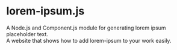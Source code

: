 # lorem-ipsum.js
 A Node.js and Component.js module for generating lorem ipsum placeholder text.<br>
 A website that shows how to add lorem-ipsum to your work easily.
